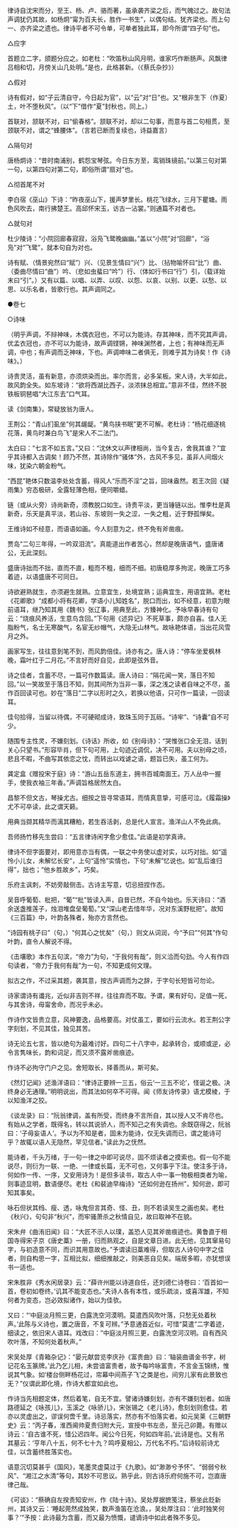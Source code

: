 <!-- { "loadSidebar": true } -->
律诗自沈宋而分，至王、杨、卢、骆而著，虽承袭齐梁之后，而气魄过之。故句法声调犹仍其故，如杨炯“甯为百夫长，胜作一书生”，以偶句结。犹齐梁也。而上句一、亦齐梁之遗也。律诗平者不可令单，可单者独此耳，即今所谓“四子句”也。

△应字

首题立二字，颌题分应之。如老杜：“吹笛秋山风月明，谁家巧作断肠声。风飘律吕相和切，月傍关山几处明。”是也，此格甚新。（《蔡氏杂抄》）

△假对

诗有假对，如“子云清自守，今日起为官”，以“云”对“日”也。又“根非生下（作夏）土，叶不堕秋风”。（以“下”借作“夏”封秋也，同上。）

首联对，颔联不对，曰“偷春格”。颔联不对，却以二句事，而意与首二句相贯，至颈联不对，谓之“蜂腰体”。（言若已断而复续也，诗益嘉言）

△隔句对

唐杨炯诗：“昔时南浦别，鹤怨宝琴弦。今日东方至，鸾销珠镜前。”以第三句对第一句，以第四句对第二句，即俗所谓“扇对”也。

△彻首尾不对

李白宿《巫山》下诗：“昨夜巫山下，援声梦里长。桃花飞绿水，三月下瞿塘。雨色风吹去，南行拂楚王。高邱怀宋玉，访古一沾裳。”则通篇不对者也。

△就句对

杜少陵诗：“小院回廊春寂寂，浴凫飞鹭晚幽幽。”盖以“小院”对“回廊”，“浴凫”对“飞鹭”，就本句自为对也。

诗有赋、（情景宛然曰“赋”）兴、（见景生情曰“兴”）比、（拈物喻怀曰“比”）曲、（委曲尽情曰“曲”）吟、（悲如虫蜚曰“吟”）行、（体如行书曰“行”）引，（载详始末曰“引”。）又有以篇、以唱、以弄、以叹、以怨、以哀、以别、以更、以愁、以思、以乐名者，皆歌行也。其声调同之。



●卷七

○诗味

（明乎声调，不辩神味，木偶衣冠也，不可以为能诗。存其神味，而不究其声调，优孟衣冠也，亦不可以为能诗，故声调铿锵，神味渊然者，上也；有神味而无声调，中也；有声调而乏神味，下也。声调呻味二者俱无，则难乎其为诗矣！作《诗味》。）

诗贵灵活，虽有新意，亦须烘染而出。率尔而言，必多呆板。宋人诗，大半如此，故风韵全失。如东坡诗：“欲将西湖比西子，淡浓抹总相宜。”意非不佳，然终不脱铁板铜琶唱“大江东去”口气耳。

读《剑南集》，常疑放翁为唐人。

王荆公：“青山扪虱坐”何其龌龊。“黄鸟挟书眠”更不可解。老杜诗：“杨花细逐桃花落，黄鸟时兼白鸟飞”是宋人不二法门。

太白曰：“七言不如五言。”又曰：“沈休文以声律相尚，当今复古，舍我其谁？”宜乎其诗都入古调矣！顾乃不然，其诗除作“骚体”外，古风不多见，虽非人间烟火味，犹染六朝金粉气。

“西昆”艳体只数温李处处含蓄，得风人“乐而不淫”之旨，回味盎然。若王次回《疑雨集》穷态极研，全露轻薄色相，便同嚼蜡。

链（或从火旁）诗尚新奇，须教脱口如生。诗贵平淡，更当锤链以出。惟李杜是真新奇，乐天是真平淡，若山谷、东坡则一失之涩，一失之粗，近于野孤惮矣。

王维诗如不经意，而语语如画。今人刻意为之，终不免有斧凿痕。

贾岛“二句三年得，一吟双泪流”。真能道出作者苦心，然却是晚唐语气，盛唐诸公，无此深刻。

盛唐诗拙而不拙，直而不直，粗而不粗，细而不细。初唐稳厚多拘泥，晚唐工巧多着迹，以语盛唐不可同日。

诗欲避熟就生，亦须避生就熟。立意宜生，处境宜熟；运典宜生，用语宜熟。老杜《花卿歌》“成都小将有花卿，学语小儿知姓名”，脱口而出，如不经意，初意为眼前语耳，继乃知其用《魏书》张辽事，用典至此，方臻神化。予咏早春诗有句云：“烧痕风养活，生意鸟含回。”下句用《述异记》不死草事，颇亦自喜。佳人无脂粉气，名士无寒酸气，名宦无纱帽气，大隐无山林气。故咏艳体语，当出花风雪月之外。

画家写生，往往意到笔不到，而风韵倍佳。诗亦有之。唐人诗：“停车坐爱枫林晚，霜叶红于二月花。”不言好而好自见，此即是弦外音。

诗之佳者，含蓄不尽，一篇可作数篇读。唐人诗曰：“隔花闻一笑，落日不知回。”以一笑故至于落日不知，则其间所为当非一事，深之浅之读者自味之不尽，虽作百回读可也。妙在“落日”二字以形时之久，若换以他语，只可作一篇读，一回读耳。

佳句拾得，当留以待偶，不可硬砌成诗，致珠玉同于瓦砾。“诗牢”、“诗囊”自不可少。

随围专主性灵，不嫌刻划。《诗话》所收，如《别母诗》：“哭惟张口全无泪，话到关心只望书。”形容毕肖，但下句可用，上句迹近调侃，决不可用。夫以别母之顷，悲且不暇，不曲写其依恋之忱，而转出以戏谑之语，题旨已失，虽工何为。

龚定盒《赠投宋于庭》诗：“游山五岳东道主，拥书百城南面王。万人丛中一握手，使我衣袖三年香。”声调旨格居然太白。

昌黎不但文古，琴操尤古。细按之皆寻常语耳，而情真意挚，可感可泣。《履霜操》尤不可卒读，此之谓天籁。

用典当撷其精华而漓其糟粕，若生吞活剥，总是代人宣言。渔洋山人不免此病。

吾师扬竹移先生尝曰：“五言律诗闲字愈少愈佳。”此语是初学真谛。

律诗不但字面要对，即用意亦当有偶，一联之中务使以虚对实，以巧对拙。如“遥怜小儿女，未解忆长安”，上句“遥怜”实情也，下句“未解”忆说也。如“乱后谁归得”，拙也；“他乡胜故乡”，巧矣。

乐府主讽刺，不妨旁敲侧击。古诗主写意，切忌扭捏作态。

吴音呼葡萄、枇把，“葡”“枇”皆读入声，自昔已然，不自今始也。乐天诗曰：“酒余送盏推莲子，烛泪堆盘垒葡萄。”又“深山老去惜年华，况对东溪野枇把”。故知《三百篇》中，叶韵各殊者，殆亦方言然也。

“诗园有桃子曰”（句，）“何其心之忧矣”（句，）则文从词润，今“予曰”“何其”作句叶韵，直令人解说不得。

《击壤歌》本作五句滨，“帝力”为句，“于我何有哉”，则义洽而句劲。今人有作四句读者，“帝力于我何有哉”为一句，不知更成何文理。

拟古之作，不过采其题，袭其意，按古声调而为之辞，于字句长短皆可勿论。

诗家谓诗有谶兆，近似非吉则不祥，往往弃而不取。予谓，果有好句，足值一死，与其舍诗，毋甯舍命，而况乎未必。

作诗作文皆贵立意，风神要逸，品格要高。对仗虽工，要如行云流水。若王荆公字字刻划，不见其佳，独见其苦。

诗无论五七言，皆以绝句为最难讨好。四句二十八字中，起承转合，或顺或逆，必令言隽味长，韵和词足，而又须不露斧凿痕迹。

作诗不必拘守门户之见。舍短取长，择善而从，斯可矣。

《然灯记闻》述渔洋语曰：“律诗正要辨一三五，俗云‘一三五不论’，怪诞之极。决终身必无通理。”明明说出，而其法如何卒不可得。闻《师友诗传录》语尤模棱，于以知渔洋之狡。

《谈龙录》曰：“阮翁律调，盖有所受，而终身不言所自，其以授人又不肯尽也。有始从之学者，既得名，转以其说骄人，而不知己之有失调也。余既窃得之，阮翁曰：‘子毋妄语人’。予以为不知是者，固未为能诗，仅无失调而已，谓之能诗可乎？故辄以语人无隐然，罕见信者。”读此为之怃然。

能诗者，千头万绪，于一句一律之中即可说尽，固不烦读者之摸索也。假一句不能说尽，则衍为一联、一绝、一律或长篇，无不可也，又何事乎下注。使注多于诗，何如作一传、一序，又安用诗为！是但多读书，取古人中一事一物极相类者为喻，则事迹显明，数语便尽。老杜《和裴迪早梅诗》“还如何逊在扬州”，知何逊，即可知其事矣。

咏石但状其绉、瘦、透，咏鬼但言其奇、怪、丑，则不若读吴生之画也矣。老杜《秋兴》，句句非“秋兴”，而牢骚萧杀之秋情自见，故曰取神不在貌。

宋朱弁《曲洧旧闻》曰：“大匠不示人以璞，盖恐人见其斧凿痕迹也。黄鲁直于相国寺得宋子京《唐史藁》一册，归而熟观之，自是文章日进。此无他，见其窜易句字，与初造意不同，而识其用意故也。”予谓读旧藁难得，但取古人诗句中字之佳者，则自构思一字，互相比拟，细细推敲之，则美恶自见矣。端居多暇，亦犹想误书一适也。

宋朱胜非《秀水闲居录》云：“薛许州能以诗道自任，还刘德仁诗卷曰：‘百首如一首，卷初如卷终。’讥其不能变态也。”夫诗人各有本性，或乐疏淡，或喜浑雄，不知何者为变态，岂必效拟诸作，始以为佳欤。

又曰：“‘中庭淡月照三更，白露洗空河漠明。莫遣西风吹叶落，只愁无处着秋声。’此陈与义诗也，置之唐音，不复可辨。”予意通首近似，可惜“莫遣”二字着迹，细读之，依旧宋人语耳。戏改曰：”中庭淡月照三更，白露洗空河汉明。自有西风吹叶落，不知何处着秋声。”

宋吴处厚《青箱杂记》：“晏元献尝览李庆孙《富贵曲》曰：‘轴装曲谱金书字，树记花名玉篆牌。’此乃乞儿相，未尝谙富贵者，故予每吟咏富贵，不言金玉锦绣，惟说其气象。如‘楼台侧畔杨花过，帘幕中间燕子飞’之类是也，间穷儿家有此景致也无？”仪谓此即化境，作诗大都宜如此也。

作诗当先相题定体，然后着笔，自无不宜。譬诸诗嫌刻划，亦有不嫌刻划者。如唐路德延之《咏孩儿》，玉溪之《咏骄儿》，宋张锡之《老儿诗》，愈刻划则愈佳。若亦以灵虚出之，谬误何啻千里。诗忌落实，然亦有不怕落实者。如元吴莱《三朝野史》云：“丙子春，淮西阃帅夏贵归附大元，宣授中书左丞，至元己卯薨。有赠以诗云：‘自古谁不死，惜公迟四年。闻公今日死，何如四年前。’此诗是也。又有吊其墓云：‘亨年八十五，何不七十九？鸣呼夏相公，万代名不朽。”后诗较前诗尤佳，以含蓄终胜落实也。

语意沉切莫甚乎《国风》，笔墨灵虚莫过于《九歌》。如“渺渺兮予怀”、“弱弱兮秋风”、“湘江之水清”等句，其妙不可思议。熟乎此，则古诗乐府何施不可，岂直唐律己哉。

《可谈》：“蔡确自左揆责知安州，作《陆十诗》。吴处厚据摭笺注，蔡坐此贬新州，其诗又云：‘睡起莞然成独笑，数声渔笛在沧浪。，吴处厚注曰：‘此时独笑何事？’”予按：此诗最为含蓄，而又最为愤慨，谴谪诗中如此者殊不多见。

